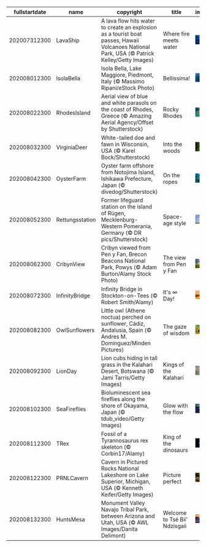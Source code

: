 |fullstartdate|name|copyright|title|image|
|--|--|--|--|--|
202007312300|LavaShip|A lava flow hits water to create an explosion as a tourist boat passes, Hawaii Volcanoes National Park, USA  (© Patrick Kelley/Getty Images)|Where fire meets water|![](/en-GB/2020/08/202007312300LavaShip.jpg)|
202008012300|IsolaBella|Isola Bella, Lake Maggiore, Piedmont, Italy (© Massimo Ripani/eStock Photo)|Bellissima!|![](/en-GB/2020/08/202008012300IsolaBella.jpg)|
202008022300|RhodesIsland|Aerial view of blue and white parasols on the coast of Rhodes, Greece (© Amazing Aerial Agency/Offset by Shutterstock)|Rocky Rhodes|![](/en-GB/2020/08/202008022300RhodesIsland.jpg)|
202008032300|VirginiaDeer|White-tailed doe and fawn in Wisconsin, USA (© Karel Bock/Shutterstock)|Into the woods|![](/en-GB/2020/08/202008032300VirginiaDeer.jpg)|
202008042300|OysterFarm|Oyster farm offshore from Notojima Island, Ishikawa Prefecture, Japan (© divedog/Shutterstock)|On the ropes|![](/en-GB/2020/08/202008042300OysterFarm.jpg)|
202008052300|Rettungsstation|Former lifeguard station on the island of Rügen, Mecklenburg-Western Pomerania, Germany (© DR pics/Shutterstock)|Space-age style|![](/en-GB/2020/08/202008052300Rettungsstation.jpg)|
202008062300|CribynView|Cribyn viewed from Pen y Fan, Brecon Beacons National Park, Powys (© Adam Burton/Alamy Stock Photo)|The view from Pen y Fan|![](/en-GB/2020/08/202008062300CribynView.jpg)|
202008072300|InfinityBridge|Infinity Bridge in Stockton-on-Tees (© Robert Smith/Alamy)|It's ∞ Day!|![](/en-GB/2020/08/202008072300InfinityBridge.jpg)|
202008082300|OwlSunflowers|Little owl (Athene noctua) perched on sunflower, Cádiz, Andalusia, Spain (© Andres M. Dominguez/Minden Pictures)|The gaze of wisdom|![](/en-GB/2020/08/202008082300OwlSunflowers.jpg)|
202008092300|LionDay|Lion cubs hiding in tall grass in the Kalahari Desert, Botswana (© Jami Tarris/Getty Images)|Kings of the Kalahari|![](/en-GB/2020/08/202008092300LionDay.jpg)|
202008102300|SeaFireflies|Bioluminescent sea fireflies along the shore of Okayama, Japan (© tdub_video/Getty Images)|Glow with the flow|![](/en-GB/2020/08/202008102300SeaFireflies.jpg)|
202008112300|TRex|Fossil of a Tyrannosaurus rex skeleton (© Corbin17/Alamy)|King of the dinosaurs|![](/en-GB/2020/08/202008112300TRex.jpg)|
202008122300|PRNLCavern|Cavern in Pictured Rocks National Lakeshore on Lake Superior, Michigan, USA (© Kenneth Keifer/Getty Images)|Picture perfect|![](/en-GB/2020/08/202008122300PRNLCavern.jpg)|
202008132300|HuntsMesa|Monument Valley Navajo Tribal Park, between Arizona and Utah, USA (© AWL Images/Danita Delimont)|Welcome to Tsé Biiʼ Ndzisgaii|![](/en-GB/2020/08/202008132300HuntsMesa.jpg)|
